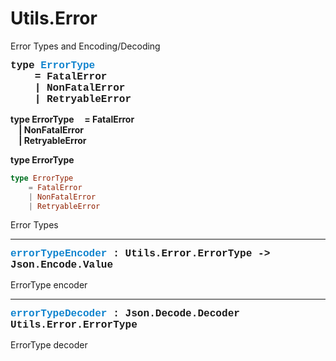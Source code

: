 # Utils.Error

Error Types and Encoding/Decoding

<span style="font-size: 115%; font-family: 'Courier New'"><span style="font-weight: bold">type <span style="color: #1184CE;">ErrorType</span>   
&nbsp;&nbsp;&nbsp;&nbsp;= FatalError   
&nbsp;&nbsp;&nbsp;&nbsp;| NonFatalError   
&nbsp;&nbsp;&nbsp;&nbsp;| RetryableError </span></span>

**type ErrorType
&nbsp;&nbsp;&nbsp;&nbsp;= FatalError   
&nbsp;&nbsp;&nbsp;&nbsp;| NonFatalError   
&nbsp;&nbsp;&nbsp;&nbsp;| RetryableError**

**type ErrorType**
```elm
type ErrorType
    = FatalError   
    | NonFatalError   
    | RetryableError
```
Error Types

---

<span style="font-size: 115%; font-family: 'Courier New'"><span style="font-weight: bold"><span style="color: #1184CE;">errorTypeEncoder</span> : Utils.Error.ErrorType -> Json.Encode.Value</span></span>

ErrorType encoder

---

<span style="font-size: 115%; font-family: 'Courier New'"><span style="font-weight: bold"><span style="color: #1184CE;">errorTypeDecoder</span> : Json.Decode.Decoder Utils.Error.ErrorType</span></span>

ErrorType decoder
